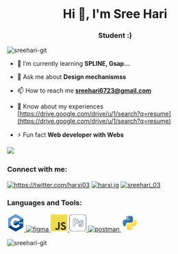 <h1 align="center">Hi 👋, I'm Sree Hari</h1>
<h3 align="center">Student :)</h3>

<p align="left"> <img src="https://komarev.com/ghpvc/?username=sreehari-git&label=Profile%20views&color=0e75b6&style=flat" alt="sreehari-git" /> </p>

- 🌱 I’m currently learning **SPLINE, Gsap...**

- 💬 Ask me about **Design mechanismss**

- 📫 How to reach me **sreehari6723@gmail.com**

- 📄 Know about my experiences [https://drive.google.com/drive/u/1/search?q=resume](https://drive.google.com/drive/u/1/search?q=resume)

- ⚡ Fun fact **Web developer with Webs**
<img src="https://private-user-images.githubusercontent.com/115173648/287436682-f8006608-d227-4fcf-802f-216db800beb9.png?jwt=eyJhbGciOiJIUzI1NiIsInR5cCI6IkpXVCJ9.eyJpc3MiOiJnaXRodWIuY29tIiwiYXVkIjoicmF3LmdpdGh1YnVzZXJjb250ZW50LmNvbSIsImtleSI6ImtleTUiLCJleHAiOjE3MTUwOTk4MDMsIm5iZiI6MTcxNTA5OTUwMywicGF0aCI6Ii8xMTUxNzM2NDgvMjg3NDM2NjgyLWY4MDA2NjA4LWQyMjctNGZjZi04MDJmLTIxNmRiODAwYmViOS5wbmc_WC1BbXotQWxnb3JpdGhtPUFXUzQtSE1BQy1TSEEyNTYmWC1BbXotQ3JlZGVudGlhbD1BS0lBVkNPRFlMU0E1M1BRSzRaQSUyRjIwMjQwNTA3JTJGdXMtZWFzdC0xJTJGczMlMkZhd3M0X3JlcXVlc3QmWC1BbXotRGF0ZT0yMDI0MDUwN1QxNjMxNDNaJlgtQW16LUV4cGlyZXM9MzAwJlgtQW16LVNpZ25hdHVyZT1lYmFiN2I4OTBiZjg0NzdlMzdkYTFjZWQ4MzhkMGUwM2RlY2ZkOGY2MjE1ZGJjNzQzZGNmODcyNzE5YjllZTk5JlgtQW16LVNpZ25lZEhlYWRlcnM9aG9zdCZhY3Rvcl9pZD0wJmtleV9pZD0wJnJlcG9faWQ9MCJ9.74IuhfMuf9_bpb4JIenPN1mer4A6kEIqcxQ-8lcTdz8">

<h3 align="left">Connect with me:</h3>
<p align="left">
<a href="https://twitter.com/https://twitter.com/harxi03" target="blank"><img align="center" src="https://raw.githubusercontent.com/rahuldkjain/github-profile-readme-generator/master/src/images/icons/Social/twitter.svg" alt="https://twitter.com/harxi03" height="30" width="40" /></a>
<a href="https://instagram.com/harxi.ig" target="blank"><img align="center" src="https://raw.githubusercontent.com/rahuldkjain/github-profile-readme-generator/master/src/images/icons/Social/instagram.svg" alt="harxi.ig" height="30" width="40" /></a>
<a href="https://www.leetcode.com/sreehari_03" target="blank"><img align="center" src="https://raw.githubusercontent.com/rahuldkjain/github-profile-readme-generator/master/src/images/icons/Social/leet-code.svg" alt="sreehari_03" height="30" width="40" /></a>
</p>

<h3 align="left">Languages and Tools:</h3>
<p align="left"> <a href="https://www.w3schools.com/cpp/" target="_blank" rel="noreferrer"> <img src="https://raw.githubusercontent.com/devicons/devicon/master/icons/cplusplus/cplusplus-original.svg" alt="cplusplus" width="40" height="40"/> </a> <a href="https://www.figma.com/" target="_blank" rel="noreferrer"> <img src="https://www.vectorlogo.zone/logos/figma/figma-icon.svg" alt="figma" width="40" height="40"/> </a> <a href="https://developer.mozilla.org/en-US/docs/Web/JavaScript" target="_blank" rel="noreferrer"> <img src="https://raw.githubusercontent.com/devicons/devicon/master/icons/javascript/javascript-original.svg" alt="javascript" width="40" height="40"/> </a> <a href="https://www.photoshop.com/en" target="_blank" rel="noreferrer"> <img src="https://raw.githubusercontent.com/devicons/devicon/master/icons/photoshop/photoshop-line.svg" alt="photoshop" width="40" height="40"/> </a> <a href="https://postman.com" target="_blank" rel="noreferrer"> <img src="https://www.vectorlogo.zone/logos/getpostman/getpostman-icon.svg" alt="postman" width="40" height="40"/> </a> <a href="https://www.python.org" target="_blank" rel="noreferrer"> <img src="https://raw.githubusercontent.com/devicons/devicon/master/icons/python/python-original.svg" alt="python" width="40" height="40"/> </a> </p>

<p><img align="center" src="https://github-readme-streak-stats.herokuapp.com/?user=sreehari-git&" alt="sreehari-git" /></p>
